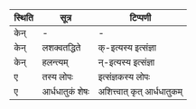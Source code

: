 | स्थिति | सूत्र | टिप्पणी |
| ----- | ------- | ------ |
| केन् | - | - |
| केन् | लशक्वतद्धिते | क्-इत्यस्य इत्संज्ञा |
| केन् | हलन्त्यम् | न्-इत्यस्य इत्संज्ञा |
| ए | तस्य लोपः | इत्संज्ञकस्य लोपः |
| ए | आर्धधातुकं शेषः | अशित्त्वात् कृत् आर्धधातुकम् |
